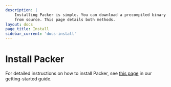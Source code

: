 ```yaml
---
description: |
    Installing Packer is simple. You can download a precompiled binary or compile
    from source. This page details both methods.
layout: docs
page_title: Install
sidebar_current: 'docs-install'
---
```


# Install Packer

For detailed instructions on how to install Packer, see [this page](/intro/getting-started/install.html) in our
getting-started guide.